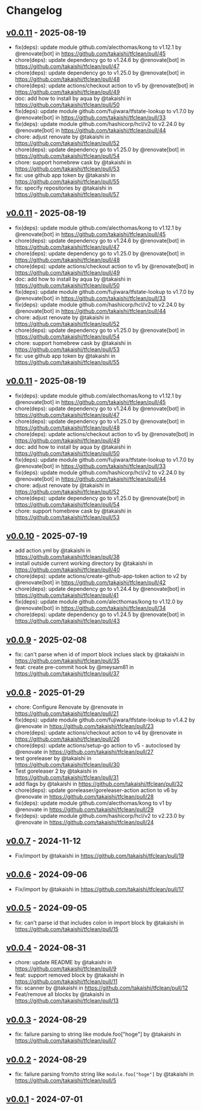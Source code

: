 # Changelog

## [v0.0.11](https://github.com/takaishi/tfclean/compare/v0.0.10...v0.0.11) - 2025-08-19
- fix(deps): update module github.com/alecthomas/kong to v1.12.1 by @renovate[bot] in https://github.com/takaishi/tfclean/pull/45
- chore(deps): update dependency go to v1.24.6 by @renovate[bot] in https://github.com/takaishi/tfclean/pull/47
- chore(deps): update dependency go to v1.25.0 by @renovate[bot] in https://github.com/takaishi/tfclean/pull/48
- chore(deps): update actions/checkout action to v5 by @renovate[bot] in https://github.com/takaishi/tfclean/pull/49
- doc: add how to install by aqua by @takaishi in https://github.com/takaishi/tfclean/pull/50
- fix(deps): update module github.com/fujiwara/tfstate-lookup to v1.7.0 by @renovate[bot] in https://github.com/takaishi/tfclean/pull/33
- fix(deps): update module github.com/hashicorp/hcl/v2 to v2.24.0 by @renovate[bot] in https://github.com/takaishi/tfclean/pull/44
- chore: adjust renovate by @takaishi in https://github.com/takaishi/tfclean/pull/52
- chore(deps): update dependency go to v1.25.0 by @renovate[bot] in https://github.com/takaishi/tfclean/pull/54
- chore: support homebrew cask by @takaishi in https://github.com/takaishi/tfclean/pull/53
- fix: use github app token by @takaishi in https://github.com/takaishi/tfclean/pull/55
- fix: specify repositories by @takaishi in https://github.com/takaishi/tfclean/pull/57

## [v0.0.11](https://github.com/takaishi/tfclean/compare/v0.0.10...v0.0.11) - 2025-08-19
- fix(deps): update module github.com/alecthomas/kong to v1.12.1 by @renovate[bot] in https://github.com/takaishi/tfclean/pull/45
- chore(deps): update dependency go to v1.24.6 by @renovate[bot] in https://github.com/takaishi/tfclean/pull/47
- chore(deps): update dependency go to v1.25.0 by @renovate[bot] in https://github.com/takaishi/tfclean/pull/48
- chore(deps): update actions/checkout action to v5 by @renovate[bot] in https://github.com/takaishi/tfclean/pull/49
- doc: add how to install by aqua by @takaishi in https://github.com/takaishi/tfclean/pull/50
- fix(deps): update module github.com/fujiwara/tfstate-lookup to v1.7.0 by @renovate[bot] in https://github.com/takaishi/tfclean/pull/33
- fix(deps): update module github.com/hashicorp/hcl/v2 to v2.24.0 by @renovate[bot] in https://github.com/takaishi/tfclean/pull/44
- chore: adjust renovate by @takaishi in https://github.com/takaishi/tfclean/pull/52
- chore(deps): update dependency go to v1.25.0 by @renovate[bot] in https://github.com/takaishi/tfclean/pull/54
- chore: support homebrew cask by @takaishi in https://github.com/takaishi/tfclean/pull/53
- fix: use github app token by @takaishi in https://github.com/takaishi/tfclean/pull/55

## [v0.0.11](https://github.com/takaishi/tfclean/compare/v0.0.10...v0.0.11) - 2025-08-19
- fix(deps): update module github.com/alecthomas/kong to v1.12.1 by @renovate[bot] in https://github.com/takaishi/tfclean/pull/45
- chore(deps): update dependency go to v1.24.6 by @renovate[bot] in https://github.com/takaishi/tfclean/pull/47
- chore(deps): update dependency go to v1.25.0 by @renovate[bot] in https://github.com/takaishi/tfclean/pull/48
- chore(deps): update actions/checkout action to v5 by @renovate[bot] in https://github.com/takaishi/tfclean/pull/49
- doc: add how to install by aqua by @takaishi in https://github.com/takaishi/tfclean/pull/50
- fix(deps): update module github.com/fujiwara/tfstate-lookup to v1.7.0 by @renovate[bot] in https://github.com/takaishi/tfclean/pull/33
- fix(deps): update module github.com/hashicorp/hcl/v2 to v2.24.0 by @renovate[bot] in https://github.com/takaishi/tfclean/pull/44
- chore: adjust renovate by @takaishi in https://github.com/takaishi/tfclean/pull/52
- chore(deps): update dependency go to v1.25.0 by @renovate[bot] in https://github.com/takaishi/tfclean/pull/54
- chore: support homebrew cask by @takaishi in https://github.com/takaishi/tfclean/pull/53

## [v0.0.10](https://github.com/takaishi/tfclean/compare/v0.0.9...v0.0.10) - 2025-07-19
- add action.yml by @takaishi in https://github.com/takaishi/tfclean/pull/38
- install outside current working directory by @takaishi in https://github.com/takaishi/tfclean/pull/40
- chore(deps): update actions/create-github-app-token action to v2 by @renovate[bot] in https://github.com/takaishi/tfclean/pull/42
- chore(deps): update dependency go to v1.24.4 by @renovate[bot] in https://github.com/takaishi/tfclean/pull/41
- fix(deps): update module github.com/alecthomas/kong to v1.12.0 by @renovate[bot] in https://github.com/takaishi/tfclean/pull/34
- chore(deps): update dependency go to v1.24.5 by @renovate[bot] in https://github.com/takaishi/tfclean/pull/43

## [v0.0.9](https://github.com/takaishi/tfclean/compare/v0.0.8...v0.0.9) - 2025-02-08
- fix: can't parse when id of import block inclues slack by @takaishi in https://github.com/takaishi/tfclean/pull/35
- feat: create pre-commit hook by @meysam81 in https://github.com/takaishi/tfclean/pull/37

## [v0.0.8](https://github.com/takaishi/tfclean/compare/v0.0.7...v0.0.8) - 2025-01-29
- chore: Configure Renovate by @renovate in https://github.com/takaishi/tfclean/pull/21
- fix(deps): update module github.com/fujiwara/tfstate-lookup to v1.4.2 by @renovate in https://github.com/takaishi/tfclean/pull/23
- chore(deps): update actions/checkout action to v4 by @renovate in https://github.com/takaishi/tfclean/pull/26
- chore(deps): update actions/setup-go action to v5 - autoclosed by @renovate in https://github.com/takaishi/tfclean/pull/27
- test goreleaser by @takaishi in https://github.com/takaishi/tfclean/pull/30
- Test goreleaser 2 by @takaishi in https://github.com/takaishi/tfclean/pull/31
- add flags by @takaishi in https://github.com/takaishi/tfclean/pull/32
- chore(deps): update goreleaser/goreleaser-action action to v6 by @renovate in https://github.com/takaishi/tfclean/pull/28
- fix(deps): update module github.com/alecthomas/kong to v1 by @renovate in https://github.com/takaishi/tfclean/pull/29
- fix(deps): update module github.com/hashicorp/hcl/v2 to v2.23.0 by @renovate in https://github.com/takaishi/tfclean/pull/24

## [v0.0.7](https://github.com/takaishi/tfclean/compare/v0.0.6...v0.0.7) - 2024-11-12
- Fix/import by @takaishi in https://github.com/takaishi/tfclean/pull/19

## [v0.0.6](https://github.com/takaishi/tfclean/compare/v0.0.5...v0.0.6) - 2024-09-06
- Fix/import by @takaishi in https://github.com/takaishi/tfclean/pull/17

## [v0.0.5](https://github.com/takaishi/tfclean/compare/v0.0.4...v0.0.5) - 2024-09-05
- fix: can't parse id that includes colon in import block by @takaishi in https://github.com/takaishi/tfclean/pull/15

## [v0.0.4](https://github.com/takaishi/tfclean/compare/v0.0.3...v0.0.4) - 2024-08-31
- chore: update README by @takaishi in https://github.com/takaishi/tfclean/pull/9
- feat: support removed block by @takaishi in https://github.com/takaishi/tfclean/pull/11
- fix: scanner by @takaishi in https://github.com/takaishi/tfclean/pull/12
- Feat/remove all blocks by @takaishi in https://github.com/takaishi/tfclean/pull/13

## [v0.0.3](https://github.com/takaishi/tfclean/compare/v0.0.2...v0.0.3) - 2024-08-29
- fix: failure parsing to string like module.foo["hoge"] by @takaishi in https://github.com/takaishi/tfclean/pull/7

## [v0.0.2](https://github.com/takaishi/tfclean/compare/v0.0.1...v0.0.2) - 2024-08-29
- fix: failure parsing from/to string like `module.foo["hoge"]` by @takaishi in https://github.com/takaishi/tfclean/pull/5

## [v0.0.1](https://github.com/takaishi/tfclean/commits/v0.0.1) - 2024-07-01
